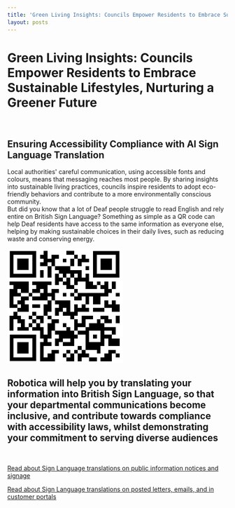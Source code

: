 ```yaml
---
title: 'Green Living Insights: Councils Empower Residents to Embrace Sustainable Lifestyles, Nurturing a Greener Future'
layout: posts
---
```


# Green Living Insights: Councils Empower Residents to Embrace Sustainable Lifestyles, Nurturing a Greener Future

![]()

## Ensuring Accessibility Compliance with AI Sign Language Translation

Local authorities' careful communication, using accessible fonts and colours, means that messaging reaches most people.  By sharing insights into sustainable living practices, councils inspire residents to adopt eco-friendly behaviors and contribute to a more environmentally conscious community.  
But did you know that a lot of Deaf people struggle to read English and rely entire on British Sign Language?
Something as simple as a QR code can help Deaf residents have access to the same information as everyone else, helping by making sustainable choices in their daily lives, such as reducing waste and conserving energy.

![QR Code](/posts/images/qr-contact.png)

## Robotica will help you by translating your information into British Sign Language, so that your departmental communications become inclusive, and contribute towards compliance with accessibility laws, whilst demonstrating your commitment to serving diverse audiences

<br/>

[Read about Sign Language translations on public information notices and signage](/solutions/gazette)

[Read about Sign Language translations on posted letters, emails, and in customer portals](/solutions/correspondent)
